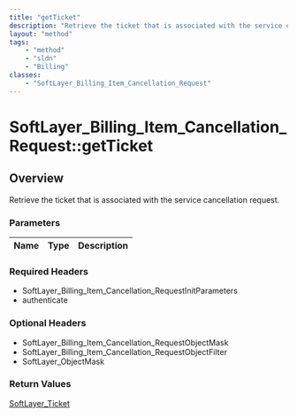 ```yaml
---
title: "getTicket"
description: "Retrieve the ticket that is associated with the service cancellation request."
layout: "method"
tags:
    - "method"
    - "sldn"
    - "Billing"
classes:
    - "SoftLayer_Billing_Item_Cancellation_Request"
---
```

# SoftLayer_Billing_Item_Cancellation_Request::getTicket
## Overview 
Retrieve the ticket that is associated with the service cancellation request.

### Parameters 
|Name | Type | Description |
| --- | --- | --- |


### Required Headers
* SoftLayer_Billing_Item_Cancellation_RequestInitParameters
* authenticate

### Optional Headers
* SoftLayer_Billing_Item_Cancellation_RequestObjectMask
* SoftLayer_Billing_Item_Cancellation_RequestObjectFilter
* SoftLayer_ObjectMask

### Return Values
<a href='/reference/datatypes/SoftLayer_Ticket'>SoftLayer_Ticket </a>

